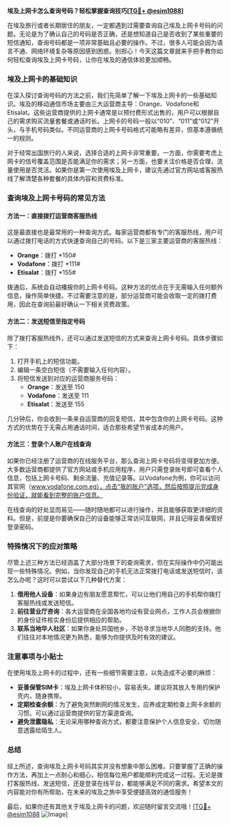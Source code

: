 **埃及上网卡怎么查询号码？轻松掌握查询技巧[[TG💪+ @esim1088](https://t.me/s/esim1088)]**

在埃及旅行或者长期居住的朋友，一定都遇到过需要查询自己埃及上网卡号码的问题。无论是为了确认自己的号码是否正确，还是想知道自己是否收到了某些重要的短信通知，查询号码都是一项非常基础且必要的操作。不过，很多人可能会因为语言不通、网络环境复杂等原因感到困惑。别担心！今天这篇文章就来手把手教你如何轻松查询埃及上网卡号码，让你在埃及的通信体验更加顺畅。

### 埃及上网卡的基础知识

在深入探讨查询号码的方法之前，我们先简单了解一下埃及上网卡的一些基础知识。埃及的移动通信市场主要由三大运营商主导：Orange、Vodafone和Etisalat。这些运营商提供的上网卡通常是以预付费形式出售的，用户可以根据自己的需求购买流量套餐或通话时长。上网卡的号码一般以“010”、“011”或“012”开头，与手机号码类似。不同运营商的上网卡号码格式可能略有差异，但基本遵循统一的规则。

对于经常出国旅行的人来说，选择合适的上网卡非常重要。一方面，你需要考虑上网卡的信号覆盖范围是否能满足你的需求；另一方面，也要关注价格是否合理，流量使用是否灵活。如果你是第一次使用埃及上网卡，建议先通过官方网站或客服热线了解清楚各种套餐的具体内容和资费标准。

### 查询埃及上网卡号码的常见方法

#### 方法一：直接拨打运营商客服热线

这是最直接也是最常用的一种查询方式。每家运营商都有专门的客服热线，用户可以通过拨打电话的方式快速查询自己的号码。以下是三家主要运营商的客服热线：

- **Orange**：拨打 *150#
- **Vodafone**：拨打 *111#
- **Etisalat**：拨打 *155#

拨通后，系统会自动播报你的上网卡号码。这种方法的优点在于无需输入任何额外信息，操作简单快捷。不过需要注意的是，部分运营商可能会收取一定的拨打费用，因此在查询前最好确认一下相关资费政策。

#### 方法二：发送短信至指定号码

除了拨打客服热线外，还可以通过发送短信的方式来查询上网卡号码。具体步骤如下：

1. 打开手机上的短信功能。
2. 编辑一条空白短信（不需要输入任何内容）。
3. 将短信发送到对应的运营商服务号码：
   - **Orange**：发送至 150
   - **Vodafone**：发送至 111
   - **Etisalat**：发送至 155

几分钟后，你会收到一条来自运营商的回复短信，其中包含你的上网卡号码。这种方式的优势在于无需占用通话时间，适合那些希望节省成本的用户。

#### 方法三：登录个人账户在线查询

如果你已经注册了运营商的在线服务平台，那么查询上网卡号码将变得更加方便。大多数运营商都提供了官方网站或手机应用程序，用户只需登录账号即可查看个人信息，包括上网卡号码、剩余流量、充值记录等。以Vodafone为例，你可以访问其官网（www.vodafone.com.eg），点击“我的账户”选项，然后按照提示完成身份验证，就能看到完整的账户信息。

在线查询的好处显而易见——随时随地都可以进行操作，并且能够获取更详细的资料。但是，前提是你要确保自己的设备能够正常访问互联网，并且记得妥善保管好登录密码。

### 特殊情况下的应对策略

尽管上述三种方法已经涵盖了大部分场景下的查询需求，但在实际操作中仍可能出现一些特殊情况。例如，当你发现自己的手机无法正常拨打电话或发送短信时，该怎么办呢？这时可以尝试以下几种替代方案：

1. **借用他人设备**：如果身边有朋友愿意帮忙，可以让他们用自己的手机帮你拨打客服热线或发送短信。
2. **前往营业厅咨询**：各大运营商在全国各地均设有营业网点，工作人员会根据你的身份证件核实身份后提供相应的帮助。
3. **联系当地华人社区**：如果你身处异国他乡，不妨寻求当地华人同胞的支持。他们往往对本地情况更为熟悉，能够为你提供及时有效的建议。

### 注意事项与小贴士

在使用埃及上网卡的过程中，还有一些细节需要注意，以免造成不必要的麻烦：

- **妥善保管SIM卡**：埃及上网卡体积较小，容易丢失。建议将其放入专用的保护壳内，随身携带。
- **定期检查余额**：为了避免突然断网的情况发生，应养成定期检查上网卡余额的习惯。可以通过运营商提供的官方渠道查询。
- **避免泄露隐私**：无论采用哪种查询方式，都要注意保护个人信息安全，切勿随意透露给陌生人。

### 总结

综上所述，查询埃及上网卡号码其实并没有想象中那么困难。只要掌握了正确的操作方法，再加上一点耐心和细心，相信每位用户都能顺利完成这一过程。无论是拨打客服热线、发送短信，还是登录在线平台，都能够满足不同的需求。希望本文的内容能对你有所帮助，在未来的埃及之旅中享受便捷高效的通信服务！

最后，如果你还有其他关于埃及上网卡的问题，欢迎随时留言交流哦！[[TG💪+ @esim1088](https://t.me/s/esim1088) ![Image](https://i.postimg.cc/4NQfJmqS/Snipaste-2025-05-13-00-14-12.png)]